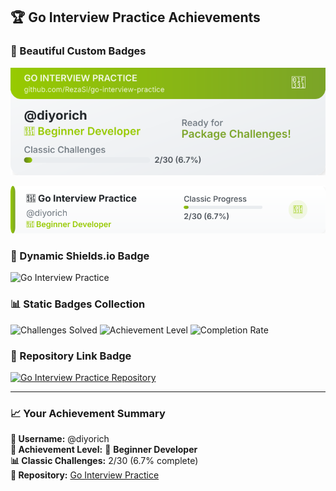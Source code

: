 ## 🏆 Go Interview Practice Achievements

### 🎨 Beautiful Custom Badges

<!-- Full-size Card Badge -->
![Go Interview Practice Achievement Card](https://raw.githubusercontent.com/RezaSi/go-interview-practice/main/badges/diyorich.svg)

<!-- Compact Horizontal Badge -->
![Go Interview Practice Compact](https://raw.githubusercontent.com/RezaSi/go-interview-practice/main/badges/diyorich_compact.svg)

### 🔄 Dynamic Shields.io Badge
<!-- Dynamic Badge (auto-updates) -->
![Go Interview Practice](https://img.shields.io/endpoint?url=https://raw.githubusercontent.com/RezaSi/go-interview-practice/main/badges/diyorich.json&style=for-the-badge&logo=go&logoColor=white)

### 📊 Static Badges Collection
![Challenges Solved](https://img.shields.io/badge/Go_Challenges-2%2F30-brightgreen?style=for-the-badge&logo=go&logoColor=white)
![Achievement Level](https://img.shields.io/badge/Level-🌱_Beginner-97ca00?style=for-the-badge&logo=trophy&logoColor=white)
![Completion Rate](https://img.shields.io/badge/Completion-6.7%25-97ca00?style=for-the-badge&logo=checkmarx&logoColor=white)


### 🔗 Repository Link Badge
[![Go Interview Practice Repository](https://img.shields.io/badge/View_Repository-Go_Interview_Practice-blue?style=for-the-badge&logo=github&logoColor=white)](https://github.com/RezaSi/go-interview-practice)

---

### 📈 Your Achievement Summary

**👤 Username:** @diyorich  
**🏅 Achievement Level:** 🌱 **Beginner Developer**  
**📊 Classic Challenges:** 2/30 (6.7% complete)  
**🔗 Repository:** [Go Interview Practice](https://github.com/RezaSi/go-interview-practice)  
